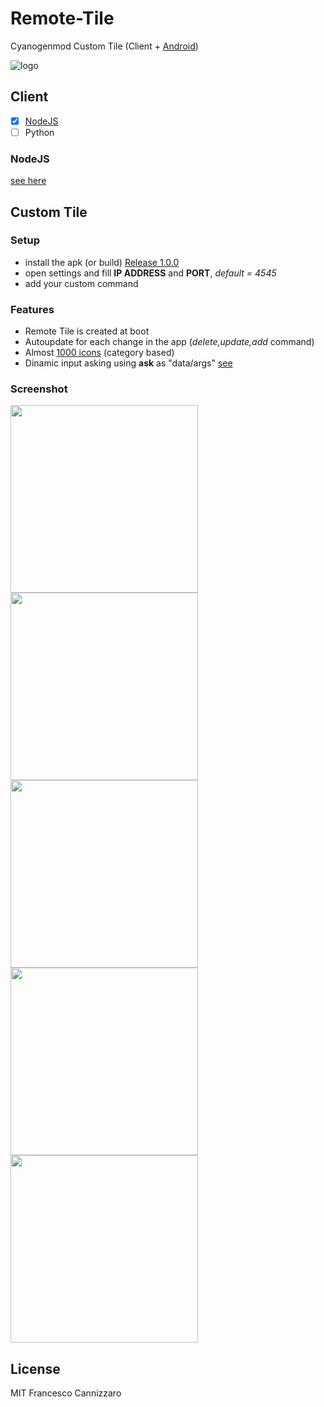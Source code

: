 # Remote-Tile
Cyanogenmod Custom Tile (Client + [Android](#custom-tile))

![logo](https://raw.githubusercontent.com/FrancisCan/Remote-Tile/master/android/app/src/main/res/drawable-xhdpi/ic_launcher.png)

## Client
- [x] [NodeJS](#nodejs)
- [ ] Python

### NodeJS
[see here](https://github.com/FrancisCan/Remote-Tile/tree/master/client/NodeJS)

## Custom Tile

### Setup
- install the apk (or build) [Release 1.0.0]()
- open settings and fill **IP ADDRESS** and **PORT**, *default = 4545*
- add your custom command

### Features
- Remote Tile is created at boot
- Autoupdate for each change in the app (*delete,update,add* command)
- Almost [1000 icons](https://design.google.com/icons/) (category based)
- Dinamic input asking using **ask** as "data/args" [see](#ask)

### Screenshot
<img src="https://raw.githubusercontent.com/FrancisCan/Remote-Tile/master/android/screenshot/main.png" width=300 />
<img src="https://raw.githubusercontent.com/FrancisCan/Remote-Tile/master/android/screenshot/editor.png" width=300 />
<img src="https://raw.githubusercontent.com/FrancisCan/Remote-Tile/master/android/screenshot/tiles.png" width=300 />
<img src="https://raw.githubusercontent.com/FrancisCan/Remote-Tile/master/android/screenshot/tile_expanded.png" width=300 />
<img id="ask" src="https://raw.githubusercontent.com/FrancisCan/Remote-Tile/master/android/screenshot/ask.png" width=300 />

## License
MIT Francesco Cannizzaro
